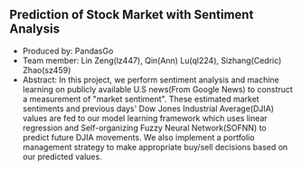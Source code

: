 ## Prediction of Stock Market with Sentiment Analysis 
* Produced by: PandasGo
* Team member: Lin Zeng(lz447), Qin(Ann) Lu(ql224), Sizhang(Cedric) Zhao(sz459)
* Abstract: In this project, we perform sentiment analysis and machine learning on publicly available U.S news(From Google News) to construct a measurement of "market sentiment". These estimated market sentiments and previous days' Dow Jones Industrial Average(DJIA) values are fed to our model learning framework which uses linear regression and Self-organizing Fuzzy Neural Network(SOFNN) to predict future DJIA movements. We also implement a portfolio management strategy to make appropriate buy/sell decisions based on our predicted values. 
